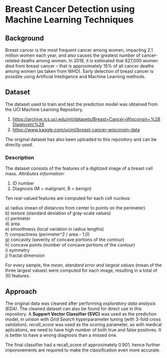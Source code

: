 # Breast Cancer Detection using Machine Learning Techniques
## Background
Breast cancer is the most frequent cancer among women, impacting 2.1 million women each year, and also causes the greatest number of cancer-related deaths among women. In 2018, it is estimated that 627,000 women died from breast cancer – that is approximately 15% of all cancer deaths among women (as taken from WHO). Early detection of breast cancer is possible using Artificial Intelligence and Machine Learning methods. 
## Dataset
The dataset used to train and test the prediction model was obtained from the UCI Machine Learning Repository.
1. https://archive.ics.uci.edu/ml/datasets/Breast+Cancer+Wisconsin+%28Diagnostic%29
2. https://www.kaggle.com/uciml/breast-cancer-wisconsin-data 

The original dataset has also been uploaded to this repository and can be directly used.
### Description
The dataset consists of the features of a digitized image of a breast cell mass. 
*Attributes information:*
1) ID number
2) Diagnosis (M = malignant, B = benign)

Ten real-valued features are computed for each cell nucleus:

a) radius (mean of distances from center to points on the perimeter) \
b) texture (standard deviation of gray-scale values) \
c) perimeter \
d) area \
e) smoothness (local variation in radius lengths) \
f) compactness (perimeter^2 / area - 1.0) \
g) concavity (severity of concave portions of the contour) \
h) concave points (number of concave portions of the contour) \
i) symmetry \
j) fractal dimension 

For every sample, the *mean, standard error and largest values* (mean of the three largest values) were computed for each image, resulting in a total of 30 features.
## Approach
The original data was cleaned after performing *exploratory data analysis (EDA)*. The cleaned dataset can also be found for direct use in this repository. 
A **Support Vector Classifier (SVC)** was used as the prediction model, in unison with *Grid Search* hyperparameter tuning (with 3-fold cross validation). *recall_score* was used as the scoring parameter, as with medical aplications, we need to have high number of both true and false positives. It is better to have a wrong diagnosis than a missed one.

The final classifier had a recall_score of approximately 0.901, hence further imporovements are required to make the classification even more accurate.
